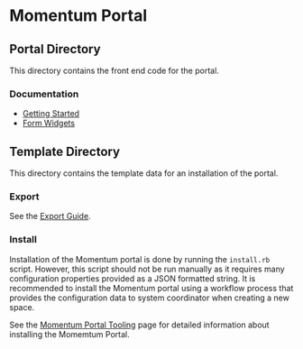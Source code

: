 # Momentum Portal

## Portal Directory

This directory contains the front end code for the portal.

### Documentation

- [Getting Started](portal/README.md)
- [Form Widgets](portal/src/components/kinetic-form/widgets/README.md)


## Template Directory

This directory contains the template data for an installation of the portal.

### Export

See the [Export Guide](template/tooling/README.md).

### Install

Installation of the Momentum portal is done by running the `install.rb` script. However, this script should not be run manually as it requires many configuration properties provided as a JSON formatted string. It is recommended to install the Momentum portal using a workflow process that provides the configuration data to system coordinator when creating a new space.

See the [Momentum Portal Tooling](https://kineticdata.atlassian.net/wiki/spaces/KD/pages/1167360002/Momentum+Portal+Tooling) page for detailed information about installing the Momemtum Portal.
